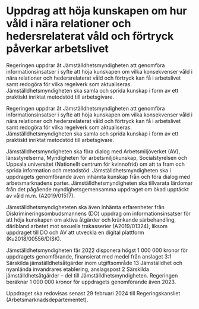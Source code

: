 # Uppdrag att höja kunskapen om hur våld i nära relationer och hedersrelaterat våld och förtryck påverkar arbetslivet

Regeringen uppdrar åt Jämställdhetsmyndigheten att genomföra informationsinsatser i syfte att höja kunskapen om vilka konsekvenser våld i nära relationer och hedersrelaterat våld och förtryck kan få i arbetslivet samt redogöra för vilka regelverk som aktualiseras. Jämställdhetsmyndigheten ska samla och sprida kunskap i form av ett praktiskt inriktat metodstöd till arbetsgivare.

Regeringen uppdrar åt Jämställdhetsmyndigheten att genomföra informationsinsatser i syfte att höja kunskapen om vilka konsekvenser våld i nära relationer och hedersrelaterat våld och förtryck kan få i arbetslivet samt redogöra för vilka regelverk som aktualiseras. Jämställdhetsmyndigheten ska samla och sprida kunskap i form av ett praktiskt inriktat metodstöd till arbetsgivare.

Jämställdhetsmyndigheten ska föra dialog med Arbetsmiljöverket (AV),
länsstyrelserna, Myndigheten för arbetsmiljökunskap, Socialstyrelsen och Uppsala universitet (Nationellt centrum för kvinnofrid) om att ta fram och sprida information och metodstöd. Jämställdhetsmyndigheten ska i uppdragets genomförande även inhämta kunskap från och föra dialog med arbetsmarknadens parter. Jämställdhetsmyndigheten ska tillvarata lärdomar från det pågående myndighetsgemensamma uppdraget om ökad upptäckt av våld m.m. (A2019/01517).

Jämställdhetsmyndigheteten ska även inhämta erfarenheter från Diskrimineringsombudsmannens (DO) uppdrag om informationsinsatser för att höja kunskapen om aktiva åtgärder och kränkande särbehandling, däribland arbetet mot sexuella trakasserier
(A2019/01324), liksom uppdraget till DO och AV att utveckla en digital
plattform (Ku2018/00556/DISK).

Jämställdhetsmyndigheten får 2022 disponera högst 1 000 000 kronor för uppdragets genomförande, finansierat med medel från anslaget 3:1 Särskilda jämställdhetsåtgärder inom utgiftsområde 13 Jämställdhet och nyanlända invandrares etablering, anslagspost 2 Särskilda jämställdhetsåtgärder – del till Jämställdhetsmyndigheten. Regeringen beräknar 1 000 000 kronor för uppdragets genomförande även 2023.

Uppdraget ska redovisas senast 29 februari 2024 till Regeringskansliet (Arbetsmarknadsdepartementet).
